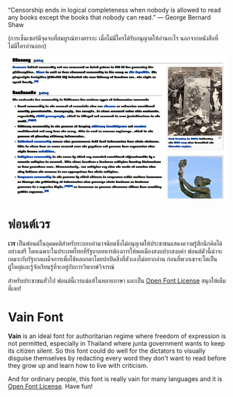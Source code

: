“Censorship ends in logical completeness when nobody is allowed to read any books except the books that nobody can read.” ― George Bernard Shaw

(การเซ็นเซอร์มีจุดจบที่สมบูรณ์ทางตรรกะ เมื่อไม่มีใครได้รับอนุญาตให้อ่านอะไร นอกจากหนังสือที่ไม่มีใครอ่านออก)

![Vain screenshot](vain-screenshot.jpg)

# ฟอนต์เวร

**เวร** เป็นฟอนต์ในอุดมคติสำหรับระบอบอำนาจนิยมซึ่งไม่อนุญาตให้ประชาชนแสดงความรู้สึกนึกคิดได้อย่างเสรี โดยเฉพาะในประเทศไทยที่รัฐบาลทหารต้องการให้พลเมืองสงบปากสงบคำ ฟอนต์ตัวนี้น่าจะเหมาะกับรัฐบาลเผด็จการเพื่อใช้หลอกตาโดยปกปิดสิ่งที่ตัวเองไม่อยากอ่าน ก่อนที่พวกเขาจะโตเป็นผู้ใหญ่และรู้จักเรียนรู้ที่จะอยู่กับการวิพากษ์วิจารณ์

สำหรับประชาชนทั่วไป ฟอนต์นี้เวรแน่แท้ในหลายภาษา และเป็น [Open Font License](http://scripts.sil.org/OFL) สนุกให้เต็มที่เลย!


# Vain Font

**Vain** is an ideal font for authoritarian regime where freedom of expression is not permitted, especially in Thailand where junta government wants to keep its citizen silent. So this font could do well for the dictators to visually disguise themselves by redacting every word they don't want to read before they grow up and learn how to live with criticism.

And for ordinary people, this font is really vain for many languages and it is [Open Font License](http://scripts.sil.org/OFL). Have fun!

